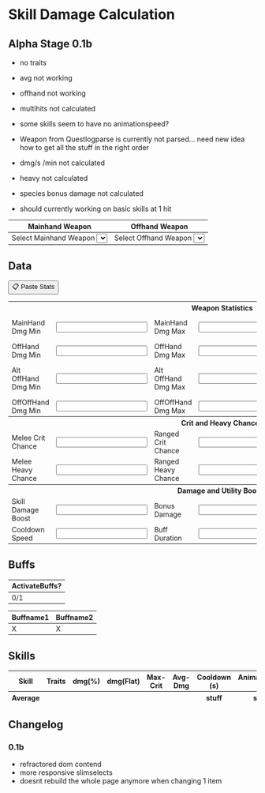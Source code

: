 # Skill Damage Calculation

## Alpha Stage 0.1b

- no traits
- avg not working
- offhand not working
- multihits not calculated
- some skills seem to have no animationspeed?
- Weapon from Questlogparse is currently not parsed... need new idea how to get all the stuff in the right order
- dmg/s /min not calculated
- heavy not calculated
- species bonus damage not calculated

- should currently working on basic skills at 1 hit

<table>
  <thead>
    <tr>
      <th scope="col">Mainhand Weapon</th>
      <th scope="col">Offhand Weapon</th>
    </tr>
  </thead>
  <tbody>
    <tr>
      <td>
        <label for="mainhandWeaponSelect" class="sr-only">Select Mainhand Weapon</label>
        <select name="weaponSelect" data-slot="MainHand" id="mainhandWeaponSelect"></select>
      </td>
      <td>
        <label for="offhandWeaponSelect" class="sr-only">Select Offhand Weapon</label>
        <select name="weaponSelect" data-slot="OffHand" id="offhandWeaponSelect"></select>
      </td>
    </tr>
  </tbody>
</table>

<h2>Data</h2>

<button id="openPasteWindow">📋 Paste Stats</button>

<div id="pasteOverlay" style="display: none;">
  <div id="pasteModal">
    <h3>Paste Your Stats from Questlog.gg</h3>
    <div class="pasteContent">
      <textarea id="statInput" placeholder="Paste stats here..."></textarea>
      <img src="./calculator/questlog1.png" alt="Questlog Screenshot" id="pasteImage">
    </div>
    <div>
      <button id="parseStats">Parse</button>
      <button id="parseClipboard">Clipboard</button>
      <button id="closePasteWindow">Cancel</button>
    </div>
  </div>
</div>

<table>
  <tbody>
    <tr>
      <th colspan="6">Weapon Statistics</th>
    </tr>
    <tr>
      <td><label for="MH.M.Min">MainHand Dmg Min</label></td>
      <td><input type="number" step="any" data-skill-id="MH.M.Min" id="MH.M.Min"></td>
      <td><label for="MH.M.Max">MainHand Dmg Max</label></td>
      <td><input type="number" step="any" data-skill-id="MH.M.Max" id="MH.M.Max"></td>
      <td><label for="MH.Spd">MainHand Attack Speed</label></td>
      <td><input type="number" step="any" data-skill-id="MH.Spd" id="MH.Spd"></td>
    </tr>
    <tr>
      <td><label for="MH.O.Min">OffHand Dmg Min</label></td>
      <td><input type="number" step="any" data-skill-id="MH.O.Min" id="MH.O.Min"></td>
      <td><label for="MH.O.Max">OffHand Dmg Max</label></td>
      <td><input type="number" step="any" data-skill-id="MH.O.Max" id="MH.O.Max"></td>
      <td><label for="MH.Off">OffHand Chance</label></td>
      <td><input type="number" step="any" data-skill-id="MH.Off" id="MH.Off"></td>
    </tr>
    <tr>
      <td><label for="OH.M.Min">Alt OffHand Dmg Min</label></td>
      <td><input type="number" step="any" data-skill-id="OH.M.Min" id="OH.M.Min"></td>
      <td><label for="OH.M.Max">Alt OffHand Dmg Max</label></td>
      <td><input type="number" step="any" data-skill-id="OH.M.Max" id="OH.M.Max"></td>
      <td><label for="OH.Spd">Alt OffHand Attack Speed</label></td>
      <td><input type="number" step="any" data-skill-id="OH.Spd" id="OH.Spd"></td>
    </tr>
    <tr>
      <td><label for="OH.O.Min">OffOffHand Dmg Min</label></td>
      <td><input type="number" step="any" data-skill-id="OH.O.Min" id="OH.O.Min"></td>
      <td><label for="OH.O.Max">OffOffHand Dmg Max</label></td>
      <td><input type="number" step="any" data-skill-id="OH.O.Max" id="OH.O.Max"></td>
      <td><label for="OH.Off">OffOffHand Chance</label></td>
      <td><input type="number" step="any" data-skill-id="OH.Off" id="OH.Off"></td>
    </tr>
    <tr>
      <th colspan="6">Crit and Heavy Chances</th>
    </tr>
    <tr>
      <td><label for="critMelee">Melee Crit Chance</label></td>
      <td><input type="number" step="any" data-skill-id="critMelee" id="critMelee"></td>
      <td><label for="critRanged">Ranged Crit Chance</label></td>
      <td><input type="number" step="any" data-skill-id="critRanged" id="critRanged"></td>
      <td><label for="critMagic">Magic Crit Chance</label></td>
      <td><input type="number" step="any" data-skill-id="critMagic" id="critMagic"></td>
    </tr>
    <tr>
      <td><label for="heavyMelee">Melee Heavy Chance</label></td>
      <td><input type="number" step="any" data-skill-id="heavyMelee" id="heavyMelee"></td>
      <td><label for="heavyRanged">Ranged Heavy Chance</label></td>
      <td><input type="number" step="any" data-skill-id="heavyRanged" id="heavyRanged"></td>
      <td><label for="heavyMagic">Magic Heavy Chance</label></td>
      <td><input type="number" step="any" data-skill-id="heavyMagic" id="heavyMagic"></td>
    </tr>
    <tr>
      <th colspan="6">Damage and Utility Boosts</th>
    </tr>
    <tr>
      <td><label for="SDB">Skill Damage Boost</label></td>
      <td><input type="number" step="any" data-skill-id="SDB" id="SDB"></td>
      <td><label for="BD">Bonus Damage</label></td>
      <td><input type="number" step="any" data-skill-id="BD" id="BD"></td>
      <td><label for="CD">Critical Damage</label></td>
      <td><input type="number" step="any" data-skill-id="CD" id="CD"></td>
    </tr>
    <tr>
      <td><label for="CDR">Cooldown Speed</label></td>
      <td><input type="number" step="any" data-skill-id="CDR" id="CDR"></td>
      <td><label for="BuffDuration">Buff Duration</label></td>
      <td><input type="number" step="any" data-skill-id="BuffDuration" id="BuffDuration"></td>
      <td><label for="speciesBoost">Species Dmg Boost</label></td>
      <td><input type="number" step="any" data-skill-id="speciesBoost" id="speciesBoost"></td>
    </tr>
  </tbody>
</table>

## Buffs

| ActivateBuffs? |
| --- |
| 0/1 |

| Buffname1 | Buffname2 |
| --- | --- |
| X | X


<h2>Skills</h2>
<table>
  <thead>
    <tr>
      <th>Skill</th>
      <th>Traits</th>
      <th>dmg(%)</th>
      <th>dmg(Flat)</th>
      <th>Max-Crit</th>
      <th>Avg-Dmg</th>
      <th>Cooldown (s)</th>
      <th>AnimationLock (s)</th>
    </tr>
  </thead>
  <tbody id="table-skills-select"></tbody>
  <tfoot>
  <tr>
    <th>Average</th>
    <th></th>
    <th></th>
    <th></th>
    <th></th>
    <th></th>
    <th>stuff</th>
    <th>stuff2</th>
  </tr>
  </tfood>
</table>

## Changelog

### 0.1b
- refractored dom contend
- more responsive slimselects
- doesnt rebuild the whole page anymore when changing 1 item